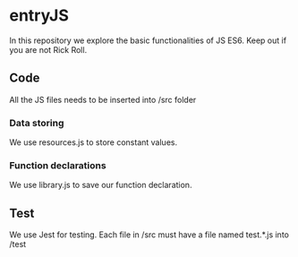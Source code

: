# entryJS
In this repository we explore the basic functionalities of JS ES6.
Keep out if you are not Rick Roll.

## Code
All the JS files needs to be inserted into /src folder

### Data storing
We use resources.js to store constant values.

### Function declarations
We use library.js to save our function declaration.


## Test
We use Jest for testing. Each file in /src must have a file named test.*.js into /test
